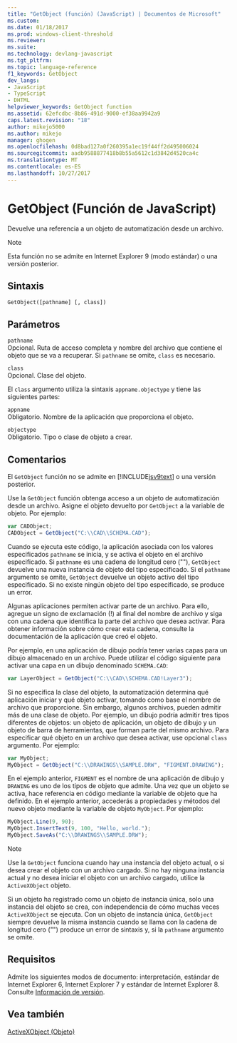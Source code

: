 ```yaml
---
title: "GetObject (función) (JavaScript) | Documentos de Microsoft"
ms.custom: 
ms.date: 01/18/2017
ms.prod: windows-client-threshold
ms.reviewer: 
ms.suite: 
ms.technology: devlang-javascript
ms.tgt_pltfrm: 
ms.topic: language-reference
f1_keywords: GetObject
dev_langs:
- JavaScript
- TypeScript
- DHTML
helpviewer_keywords: GetObject function
ms.assetid: 62efcdbc-8b86-491d-9000-ef38aa9942a9
caps.latest.revision: "18"
author: mikejo5000
ms.author: mikejo
manager: ghogen
ms.openlocfilehash: 0d8bad127a0f260395a1ec19f44ff2d495006024
ms.sourcegitcommit: aadb9588877418b8b55a5612c1d3842d4520ca4c
ms.translationtype: MT
ms.contentlocale: es-ES
ms.lasthandoff: 10/27/2017
---
```

# <a name="getobject-function-javascript"></a>GetObject (Función de JavaScript)
Devuelve una referencia a un objeto de automatización desde un archivo.  
  
> [!NOTE]
>  Esta función no se admite en Internet Explorer 9 (modo estándar) o una versión posterior.  
  
## <a name="syntax"></a>Sintaxis  
  
```  
GetObject([pathname] [, class])  
```  
  
## <a name="parameters"></a>Parámetros  
 `pathname`  
 Opcional. Ruta de acceso completa y nombre del archivo que contiene el objeto que se va a recuperar. Si `pathname` se omite, `class` es necesario.  
  
 `class`  
 Opcional. Clase del objeto.  
  
 El `class` argumento utiliza la sintaxis `appname.objectype` y tiene las siguientes partes:  
  
 `appname`  
 Obligatorio. Nombre de la aplicación que proporciona el objeto.  
  
 `objectype`  
 Obligatorio. Tipo o clase de objeto a crear.  
  
## <a name="remarks"></a>Comentarios  
 El `GetObject` función no se admite en [!INCLUDE[jsv9text](../../javascript/includes/jsv9text-md.md)] o una versión posterior.  
  
 Use la `GetObject` función obtenga acceso a un objeto de automatización desde un archivo. Asigne el objeto devuelto por `GetObject` a la variable de objeto. Por ejemplo:  
  
```JavaScript  
var CADObject;  
CADObject = GetObject("C:\\CAD\\SCHEMA.CAD");  
```  
  
 Cuando se ejecuta este código, la aplicación asociada con los valores especificados `pathname` se inicia, y se activa el objeto en el archivo especificado. Si `pathname` es una cadena de longitud cero (""), `GetObject` devuelve una nueva instancia de objeto del tipo especificado. Si el `pathname` argumento se omite, `GetObject` devuelve un objeto activo del tipo especificado. Si no existe ningún objeto del tipo especificado, se produce un error.  
  
 Algunas aplicaciones permiten activar parte de un archivo. Para ello, agregue un signo de exclamación (!) al final del nombre de archivo y siga con una cadena que identifica la parte del archivo que desea activar. Para obtener información sobre cómo crear esta cadena, consulte la documentación de la aplicación que creó el objeto.  
  
 Por ejemplo, en una aplicación de dibujo podría tener varias capas para un dibujo almacenado en un archivo. Puede utilizar el código siguiente para activar una capa en un dibujo denominado `SCHEMA.CAD`:  
  
```JavaScript  
var LayerObject = GetObject("C:\\CAD\\SCHEMA.CAD!Layer3");  
```  
  
 Si no especifica la clase del objeto, la automatización determina qué aplicación iniciar y qué objeto activar, tomando como base el nombre de archivo que proporcione. Sin embargo, algunos archivos, pueden admitir más de una clase de objeto. Por ejemplo, un dibujo podría admitir tres tipos diferentes de objetos: un objeto de aplicación, un objeto de dibujo y un objeto de barra de herramientas, que forman parte del mismo archivo. Para especificar qué objeto en un archivo que desea activar, use opcional `class` argumento. Por ejemplo:  
  
```JavaScript  
var MyObject;  
MyObject = GetObject("C:\\DRAWINGS\\SAMPLE.DRW", "FIGMENT.DRAWING");  
```  
  
 En el ejemplo anterior, `FIGMENT` es el nombre de una aplicación de dibujo y `DRAWING` es uno de los tipos de objeto que admite. Una vez que un objeto se activa, hace referencia en código mediante la variable de objeto que ha definido. En el ejemplo anterior, accederás a propiedades y métodos del nuevo objeto mediante la variable de objeto `MyObject`. Por ejemplo:  
  
```JavaScript  
MyObject.Line(9, 90);  
MyObject.InsertText(9, 100, "Hello, world.");  
MyObject.SaveAs("C:\\DRAWINGS\\SAMPLE.DRW");  
```  
  
> [!NOTE]
>  Use la `GetObject` funciona cuando hay una instancia del objeto actual, o si desea crear el objeto con un archivo cargado. Si no hay ninguna instancia actual y no desea iniciar el objeto con un archivo cargado, utilice la `ActiveXObject` objeto.  
  
 Si un objeto ha registrado como un objeto de instancia única, solo una instancia del objeto se crea, con independencia de cómo muchas veces `ActiveXObject` se ejecuta. Con un objeto de instancia única, `GetObject` siempre devuelve la misma instancia cuando se llama con la cadena de longitud cero ("") produce un error de sintaxis y, si la `pathname` argumento se omite.  
  
## <a name="requirements"></a>Requisitos  
 Admite los siguientes modos de documento: interpretación, estándar de Internet Explorer 6, Internet Explorer 7 y estándar de Internet Explorer 8. Consulte [Información de versión](../../javascript/reference/javascript-version-information.md).  
  
## <a name="see-also"></a>Vea también  
 [ActiveXObject (Objeto)](../../javascript/reference/activexobject-object-javascript.md)